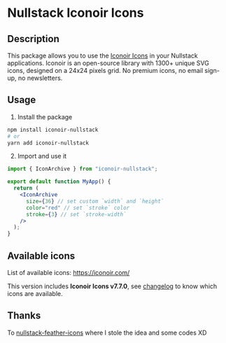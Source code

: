 # Nullstack Iconoir Icons

## Description

This package allows you to use the [Iconoir Icons](https://iconoir.com/) in your Nullstack applications. Iconoir is an open-source library with 1300+ unique SVG icons, designed on a 24x24 pixels grid. No premium icons, no email sign-up, no newsletters.

## Usage

1. Install the package

```sh
npm install iconoir-nullstack
# or
yarn add iconoir-nullstack
```

2. Import and use it

```jsx
import { IconArchive } from "iconoir-nullstack";

export default function MyApp() {
  return (
    <IconArchive
      size={36} // set custom `width` and `height`
      color="red" // set `stroke` color
      stroke={3} // set `stroke-width`
    />
  );
}
```

## Available icons

List of available icons: https://iconoir.com/

This version includes **Iconoir Icons v7.7.0**, see [changelog](https://github.com/iconoir-icons/iconoir/releases) to know which icons are available.


## Thanks 
To [nullstack-feather-icons](https://github.com/fccoelho7/nullstack-feather-icons) where I stole the idea and some codes XD